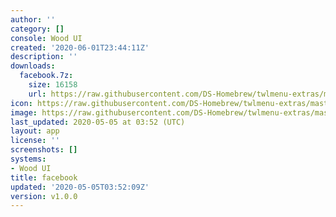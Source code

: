 ```yaml
---
author: ''
category: []
console: Wood UI
created: '2020-06-01T23:44:11Z'
description: ''
downloads:
  facebook.7z:
    size: 16158
    url: https://raw.githubusercontent.com/DS-Homebrew/twlmenu-extras/master/_nds/TWiLightMenu/akmenu/themes/facebook.7z
icon: https://raw.githubusercontent.com/DS-Homebrew/twlmenu-extras/master/_nds/TWiLightMenu/akmenu/themes/meta/facebook/icon.png
image: https://raw.githubusercontent.com/DS-Homebrew/twlmenu-extras/master/_nds/TWiLightMenu/akmenu/themes/meta/facebook/icon.png
last_updated: 2020-05-05 at 03:52 (UTC)
layout: app
license: ''
screenshots: []
systems:
- Wood UI
title: facebook
updated: '2020-05-05T03:52:09Z'
version: v1.0.0
---
```

